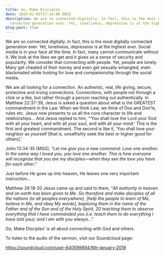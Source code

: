 ```yaml
---
title: Go, Make Disciples
date: 2019-01-05T17:14:00.003Z
description: We are so connected digitally. In fact, this is the most digitally
  connected generation ever. Yet, loneliness, depression is at the highest ever.
blog-post: true
---
```

We are so connected digitally. In fact, this is the most digitally connected generation ever. Yet, loneliness, depression is at the highest ever. Social media is in your face all the time. In fact, many cannot communicate without it. We look at the likes we get and it gives us a sense of security and popularity. We consider that connecting with people. Yet, people are lonely. Many get cheated of their money and even get sexually entangled, even blackmailed while looking for love and companionship through the social media.

We are all looking for a connection. An authentic, real, life giving, secure, protective and loving connections. Connections, with people not through a click or a like, but rather through a person reaching out authentically. In Matthew 22:37-39, Jesus is asked a question about what is the GREATEST commandment in the Law. When we think Law, we think of Dos and Don’ts, rules etc. Jesus now presents to us all the core character to life and relationships... And Jesus replied to him, “‘You shall love the Lord your God with all your heart, and with all your soul, and with all your mind.’ This is the first and greatest commandment. The second is like it, ‘You shall love your neighbor as yourself \[that is, unselfishly seek the best or higher good for others].’

John 13:34-35 (MSG), “*Let me give you a new command: Love one another. In the same way I loved you, you love one another. This is how everyone will recognize that you are my disciples—when they see the love you have for each other*.”

Just before He goes up into heaven, He leaves one very important instruction...

Matthew 28:18-20 Jesus came up and said to them, “*All authority in heaven and on earth has been given to Me. Go therefore and make disciples of all the nations (to all peoples everywhere), \[help the people to learn of Me, believe in Me, and obey My words], baptizing them in the name of the Father and of the Son and of the Holy Spirit, 20 teaching them to observe everything that I have commanded you (i.e. teach them to do everything I have told you); and I am with you always..*.”

Go, Make Disciples’ is all about connecting with God and others.

To listen to the audio of the sermon, visit our Soundcloud page:

<https://soundcloud.com/user-640599894/6th-january-2019>